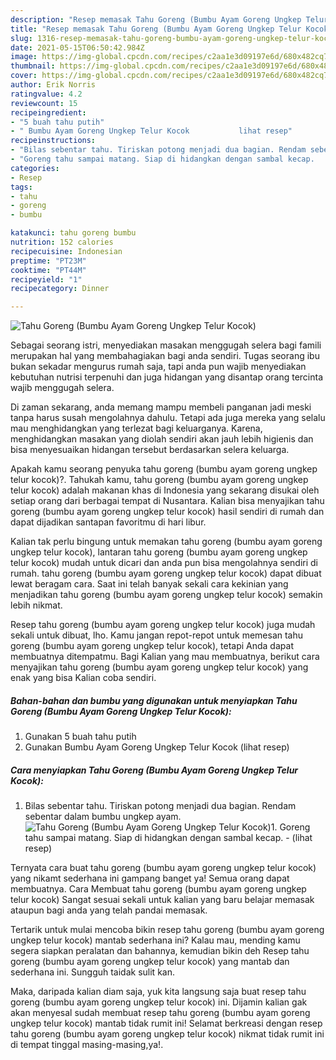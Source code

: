 ```yaml
---
description: "Resep memasak Tahu Goreng (Bumbu Ayam Goreng Ungkep Telur Kocok) yang lezat dan Mudah Dibuat"
title: "Resep memasak Tahu Goreng (Bumbu Ayam Goreng Ungkep Telur Kocok) yang lezat dan Mudah Dibuat"
slug: 1316-resep-memasak-tahu-goreng-bumbu-ayam-goreng-ungkep-telur-kocok-yang-lezat-dan-mudah-dibuat
date: 2021-05-15T06:50:42.984Z
image: https://img-global.cpcdn.com/recipes/c2aa1e3d09197e6d/680x482cq70/tahu-goreng-bumbu-ayam-goreng-ungkep-telur-kocok-foto-resep-utama.jpg
thumbnail: https://img-global.cpcdn.com/recipes/c2aa1e3d09197e6d/680x482cq70/tahu-goreng-bumbu-ayam-goreng-ungkep-telur-kocok-foto-resep-utama.jpg
cover: https://img-global.cpcdn.com/recipes/c2aa1e3d09197e6d/680x482cq70/tahu-goreng-bumbu-ayam-goreng-ungkep-telur-kocok-foto-resep-utama.jpg
author: Erik Norris
ratingvalue: 4.2
reviewcount: 15
recipeingredient:
- "5 buah tahu putih"
- " Bumbu Ayam Goreng Ungkep Telur Kocok           lihat resep"
recipeinstructions:
- "Bilas sebentar tahu. Tiriskan potong menjadi dua bagian. Rendam sebentar dalam bumbu ungkep ayam."
- "Goreng tahu sampai matang. Siap di hidangkan dengan sambal kecap.           (lihat resep)"
categories:
- Resep
tags:
- tahu
- goreng
- bumbu

katakunci: tahu goreng bumbu 
nutrition: 152 calories
recipecuisine: Indonesian
preptime: "PT23M"
cooktime: "PT44M"
recipeyield: "1"
recipecategory: Dinner

---
```



![Tahu Goreng (Bumbu Ayam Goreng Ungkep Telur Kocok)](https://img-global.cpcdn.com/recipes/c2aa1e3d09197e6d/680x482cq70/tahu-goreng-bumbu-ayam-goreng-ungkep-telur-kocok-foto-resep-utama.jpg)

Sebagai seorang istri, menyediakan masakan menggugah selera bagi famili merupakan hal yang membahagiakan bagi anda sendiri. Tugas seorang ibu bukan sekadar mengurus rumah saja, tapi anda pun wajib menyediakan kebutuhan nutrisi terpenuhi dan juga hidangan yang disantap orang tercinta wajib menggugah selera.

Di zaman  sekarang, anda memang mampu membeli panganan jadi meski tanpa harus susah mengolahnya dahulu. Tetapi ada juga mereka yang selalu mau menghidangkan yang terlezat bagi keluarganya. Karena, menghidangkan masakan yang diolah sendiri akan jauh lebih higienis dan bisa menyesuaikan hidangan tersebut berdasarkan selera keluarga. 



Apakah kamu seorang penyuka tahu goreng (bumbu ayam goreng ungkep telur kocok)?. Tahukah kamu, tahu goreng (bumbu ayam goreng ungkep telur kocok) adalah makanan khas di Indonesia yang sekarang disukai oleh setiap orang dari berbagai tempat di Nusantara. Kalian bisa menyajikan tahu goreng (bumbu ayam goreng ungkep telur kocok) hasil sendiri di rumah dan dapat dijadikan santapan favoritmu di hari libur.

Kalian tak perlu bingung untuk memakan tahu goreng (bumbu ayam goreng ungkep telur kocok), lantaran tahu goreng (bumbu ayam goreng ungkep telur kocok) mudah untuk dicari dan anda pun bisa mengolahnya sendiri di rumah. tahu goreng (bumbu ayam goreng ungkep telur kocok) dapat dibuat lewat beragam cara. Saat ini telah banyak sekali cara kekinian yang menjadikan tahu goreng (bumbu ayam goreng ungkep telur kocok) semakin lebih nikmat.

Resep tahu goreng (bumbu ayam goreng ungkep telur kocok) juga mudah sekali untuk dibuat, lho. Kamu jangan repot-repot untuk memesan tahu goreng (bumbu ayam goreng ungkep telur kocok), tetapi Anda dapat membuatnya ditempatmu. Bagi Kalian yang mau membuatnya, berikut cara menyajikan tahu goreng (bumbu ayam goreng ungkep telur kocok) yang enak yang bisa Kalian coba sendiri.

<!--inarticleads1-->

##### Bahan-bahan dan bumbu yang digunakan untuk menyiapkan Tahu Goreng (Bumbu Ayam Goreng Ungkep Telur Kocok):

1. Gunakan 5 buah tahu putih
1. Gunakan  Bumbu Ayam Goreng Ungkep Telur Kocok           (lihat resep)




<!--inarticleads2-->

##### Cara menyiapkan Tahu Goreng (Bumbu Ayam Goreng Ungkep Telur Kocok):

1. Bilas sebentar tahu. Tiriskan potong menjadi dua bagian. Rendam sebentar dalam bumbu ungkep ayam.
<img src="https://img-global.cpcdn.com/steps/b52dafc23ce1fb5a/160x128cq70/tahu-goreng-bumbu-ayam-goreng-ungkep-telur-kocok-langkah-memasak-1-foto.jpg" alt="Tahu Goreng (Bumbu Ayam Goreng Ungkep Telur Kocok)">1. Goreng tahu sampai matang. Siap di hidangkan dengan sambal kecap. -           (lihat resep)




Ternyata cara buat tahu goreng (bumbu ayam goreng ungkep telur kocok) yang nikamt sederhana ini gampang banget ya! Semua orang dapat membuatnya. Cara Membuat tahu goreng (bumbu ayam goreng ungkep telur kocok) Sangat sesuai sekali untuk kalian yang baru belajar memasak ataupun bagi anda yang telah pandai memasak.

Tertarik untuk mulai mencoba bikin resep tahu goreng (bumbu ayam goreng ungkep telur kocok) mantab sederhana ini? Kalau mau, mending kamu segera siapkan peralatan dan bahannya, kemudian bikin deh Resep tahu goreng (bumbu ayam goreng ungkep telur kocok) yang mantab dan sederhana ini. Sungguh taidak sulit kan. 

Maka, daripada kalian diam saja, yuk kita langsung saja buat resep tahu goreng (bumbu ayam goreng ungkep telur kocok) ini. Dijamin kalian gak akan menyesal sudah membuat resep tahu goreng (bumbu ayam goreng ungkep telur kocok) mantab tidak rumit ini! Selamat berkreasi dengan resep tahu goreng (bumbu ayam goreng ungkep telur kocok) nikmat tidak rumit ini di tempat tinggal masing-masing,ya!.

